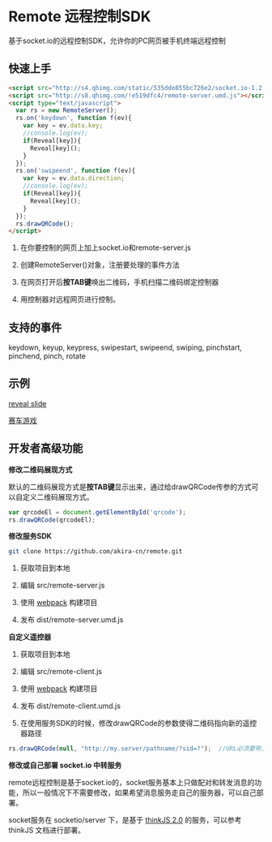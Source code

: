 # Remote 远程控制SDK

基于socket.io的远程控制SDK，允许你的PC网页被手机终端远程控制

## 快速上手

```html
<script src="http://s4.qhimg.com/static/535dde855bc726e2/socket.io-1.2.0.js"></script>
<script src="http://s8.qhimg.com/!e519dfc4/remote-server.umd.js"></script>
<script type="text/javascript">
  var rs = new RemoteServer();
  rs.on('keydown', function f(ev){
    var key = ev.data.key;
    //console.log(ev);
    if(Reveal[key]){
      Reveal[key](); 
    }
  });
  rs.on('swipeend', function f(ev){
    var key = ev.data.direction;
    //console.log(ev);
    if(Reveal[key]){
      Reveal[key](); 
    }
  });
  rs.drawQRCode();
</script>
```

1. 在你要控制的网页上加上socket.io和remote-server.js

2. 创建RemoteServer()对象，注册要处理的事件方法

3. 在网页打开后**按TAB键**唤出二维码，手机扫描二维码绑定控制器

4. 用控制器对远程网页进行控制。

## 支持的事件

keydown, keyup, keypress, swipestart, swipeend, swiping, pinchstart, pinchend, pinch, rotate

## 示例

[reveal slide](http://s.h5jun.com/slide)

[赛车游戏](http://remote.baomitu.com/static/demo/race/index.html)

## 开发者高级功能

**修改二维码展现方式**

默认的二维码展现方式是**按TAB键**显示出来，通过给drawQRCode传参的方式可以自定义二维码展现方式。

```js
var qrcodeEl = document.getElementById('qrcode');
rs.drawQRCode(qrcodeEl);
```

**修改服务SDK**

```bash
git clone https://github.com/akira-cn/remote.git
```

1. 获取项目到本地

2. 编辑 src/remote-server.js

3. 使用 [webpack](https://webpack.github.io) 构建项目

4. 发布 dist/remote-server.umd.js

**自定义遥控器**

1. 获取项目到本地

2. 编辑 src/remote-client.js

3. 使用 [webpack](https://webpack.github.io) 构建项目

4. 发布 dist/remote-client.umd.js

5. 在使用服务SDK的时候，修改drawQRCode的参数使得二维码指向新的遥控器路径

```js
rs.drawQRCode(null, "http://my.server/pathname/?sid=?");  //URL必须要带上参数sid
```

**修改或自己部署 socket.io 中转服务**

remote远程控制是基于socket.io的，socket服务基本上只做配对和转发消息的功能，所以一般情况下不需要修改，如果希望消息服务走自己的服务器，可以自己部署。

socket服务在 socketio/server 下，是基于 [thinkJS 2.0](http://new.thinkjs.org/) 的服务，可以参考 thinkJS 文档进行部署。
